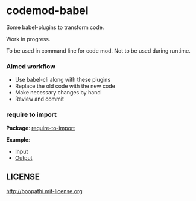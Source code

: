 # codemod-babel

Some babel-plugins to transform code.

Work in progress.

To be used in command line for code mod. Not to be used during runtime.

### Aimed workflow

+ Use babel-cli along with these plugins
+ Replace the old code with the new code
+ Make necessary changes by hand
+ Review and commit

### require to import

**Package**: [require-to-import](./packages/babel-plugin-require-to-import)

**Example**:

+ [Input](./tests/resources/require-to-import.js)
+ [Output](./tests/resources/require-to-import.expected.js)

## LICENSE

http://boopathi.mit-license.org